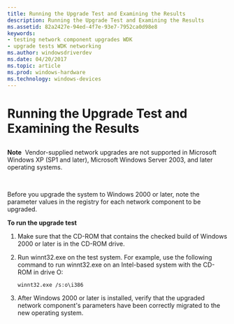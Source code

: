 ```yaml
---
title: Running the Upgrade Test and Examining the Results
description: Running the Upgrade Test and Examining the Results
ms.assetid: 82a2427e-94ed-4f7e-93e7-7952ca0d98e8
keywords:
- testing network component upgrades WDK
- upgrade tests WDK networking
ms.author: windowsdriverdev
ms.date: 04/20/2017
ms.topic: article
ms.prod: windows-hardware
ms.technology: windows-devices
---
```


# Running the Upgrade Test and Examining the Results


## <a href="" id="ddk-running-the-upgrade-test-and-examining-the-results-ng"></a>


**Note**  Vendor-supplied network upgrades are not supported in Microsoft Windows XP (SP1 and later), Microsoft Windows Server 2003, and later operating systems.

 

Before you upgrade the system to Windows 2000 or later, note the parameter values in the registry for each network component to be upgraded.

**To run the upgrade test**

1.  Make sure that the CD-ROM that contains the checked build of Windows 2000 or later is in the CD-ROM drive.

2.  Run winnt32.exe on the test system. For example, use the following command to run winnt32.exe on an Intel-based system with the CD-ROM in drive O:
    ```
    winnt32.exe /s:o\i386
    ```

3.  After Windows 2000 or later is installed, verify that the upgraded network component's parameters have been correctly migrated to the new operating system.

 

 





